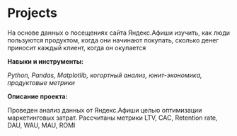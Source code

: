 # Projects
На основе данных о посещениях сайта Яндекс.Афиши изучить, как люди пользуются продуктом, когда они начинают покупать, сколько денег приносит каждый клиент, когда он окупается


**Навыки и инструменты:**

*Python, Pandas, Matplotlib, когортный анализ, юнит-экономика, продуктовые метрики*

**Описание проекта:**

Проведен анализ данных от Яндекс.Афиши целью оптимизации маркетинговых затрат.
Рассчитаны метрики LTV, CAC, Retention rate, DAU, WAU, MAU, ROMI
